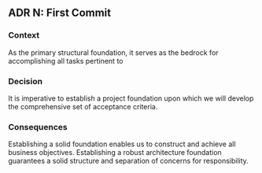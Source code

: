 ## ADR N: First Commit

### Context
As the primary structural foundation, it serves as the bedrock for accomplishing all tasks pertinent to

### Decision
It is imperative to establish a project foundation upon which we will develop the comprehensive set of acceptance criteria.

### Consequences
Establishing a solid foundation enables us to construct and achieve all business objectives.
Establishing a robust architecture foundation guarantees a solid structure and separation of concerns for responsibility.

